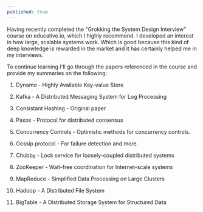 ```yaml
---
published: true
---
```

Having recently completed the "Grokking the System Design Interview" course on educative.io, which I highly recommend. I developed an interest in how large, scalable systems work. Which is good because this kind of deep knowledge is rewarded in the market and it has certainly helped me in my interviews.

To continue learning I'll go through the papers referenced in the course and provide my summaries on the following:

1. Dynamo - Highly Available Key-value Store

2. Kafka - A Distributed Messaging System for Log Processing

3. Consistant Hashing - Original paper

4. Paxos - Protocol for distributed consensus

5. Concurrency Controls - Optimistic methods for concurrency controls.

6. Gossip protocol - For failure detection and more.

7. Chubby - Lock service for loosely-coupled distributed systems

8. ZooKeeper - Wait-free coordination for Internet-scale systems

9. MapReduce - Simplified Data Processing on Large Clusters

10. Hadoop - A Distributed File System

11. BigTable - A Distributed Storage System for Structured Data
